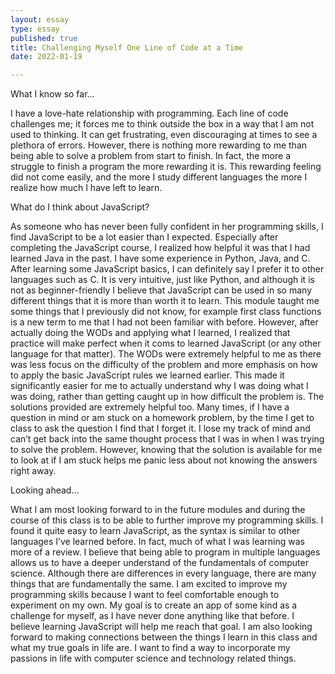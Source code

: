 ```yaml
--- 
layout: essay
type: essay
published: true
title: Challenging Myself One Line of Code at a Time
date: 2022-01-19

---
```


What I know so far…

I have a love-hate relationship with programming. Each line of code challenges me; it forces me to think outside the box in a way that I am not used to thinking. It can get frustrating, even discouraging at times to see a plethora of errors. However, there is nothing more rewarding to me than being able to solve a problem from start to finish. In fact, the more a struggle to finish a program the more rewarding it is. This rewarding feeling did not come easily, and the more I study different languages the more I realize how much I have left to learn.

What do I think about JavaScript?

As someone who has never been fully confident in her programming skills, I find JavaScript to be a lot easier than I expected. Especially after completing the JavaScript course, I realized how helpful it was that I had learned Java in the past. I have some experience in Python, Java, and C. After learning some JavaScript basics, I can definitely say I prefer it to other languages such as C. It is very intuitive, just like Python, and although it is not as beginner-friendly I believe that JavaScript can be used in so many different things that it is more than worth it to learn. This module taught me some things that I previously did not know, for example first class functions is a new term to me that I had not been familiar with before. However, after actually doing the WODs and applying what I learned, I realized that practice will make perfect when it coms to learned JavaScript (or any other language for that matter). The WODs were extremely helpful to me as there was less focus on the difficulty of the problem and more emphasis on how to apply the basic JavaScript rules we learned earlier. This made it significantly easier for me to actually understand why I was doing what I was doing, rather than getting caught up in how difficult the problem is. The solutions provided are extremely helpful too. Many times, if I have a question in mind or am stuck on a homework problem, by the time I get to class to ask the question I find that I forget it. I lose my track of mind and can’t get back into the same thought process that I was in when I was trying to solve the problem. However, knowing that the solution is available for me to look at if I am stuck helps me panic less about not knowing the answers right away.

Looking ahead…

What I am most looking forward to in the future modules and during the course of this class is to be able to further improve my programming skills. I found it quite easy to learn JavaScript, as the syntax is similar to other languages I’ve learned before. In fact, much of what I was learning was more of a review. I believe that being able to program in multiple languages allows us to have a deeper understand of the fundamentals of computer science. Although there are differences in every language, there are many things that are fundamentally the same. I am excited to improve my programming skills because I want to feel comfortable enough to experiment on my own. My goal is to create an app of some kind as a challenge for myself, as I have never done anything like that before. I believe learning JavaScript will help me reach that goal. I am also looking forward to making connections between the things I learn in this class and what my true goals in life are. I want to find a way to incorporate my passions in life with computer science and technology related things. 

